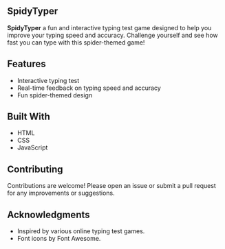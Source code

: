 ## SpidyTyper ️

**SpidyTyper**  a fun and interactive typing test game designed to help you improve your typing speed and accuracy. Challenge yourself and see how fast you can type with this spider-themed game!

## Features

* Interactive typing test
* Real-time feedback on typing speed and accuracy
* Fun spider-themed design


## Built With

* HTML
* CSS
* JavaScript

## Contributing

Contributions are welcome! Please open an issue or submit a pull request for any improvements or suggestions.


## Acknowledgments

* Inspired by various online typing test games.
* Font icons by Font Awesome.

